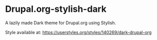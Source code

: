 # Drupal.org-stylish-dark
A lazily made Dark theme for Drupal.org using Stylish.

Style available at: https://userstyles.org/styles/140269/dark-drupal-org


